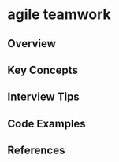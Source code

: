# agile teamwork

## Overview

## Key Concepts

## Interview Tips

## Code Examples

## References

